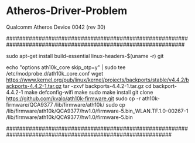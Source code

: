# Atheros-Driver-Problem
Qualcomm Atheros Device 0042 (rev 30) 


###############################################################################################################

sudo apt-get install build-essential linux-headers-$(uname -r) git

echo "options ath10k_core skip_otp=y" | sudo tee /etc/modprobe.d/ath10k_core.conf
wget https://www.kernel.org/pub/linux/kernel/projects/backports/stable/v4.4.2/backports-4.4.2-1.tar.gz
tar -zxvf backports-4.4.2-1.tar.gz
cd backport-4.4.2-1
make defconfig-wifi
make
sudo make install
git clone https://github.com/kvalo/ath10k-firmware.git
sudo cp -r ath10k-firmware/QCA9377 /lib/firmware/ath10k/
sudo cp /lib/firmware/ath10k/QCA9377/hw1.0/firmware-5.bin_WLAN.TF.1.0-00267-1 /lib/firmware/ath10k/QCA9377/hw1.0/firmware-5.bin


###########################################################################################################
